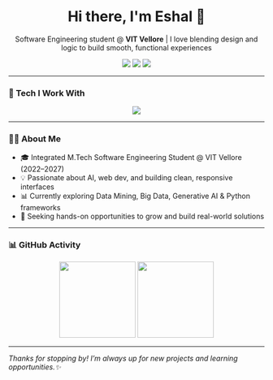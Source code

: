 <h1 align="center">Hi there, I'm Eshal 👋</h1>
<p align="center">
Software Engineering student @ <b>VIT Vellore</b> | I love blending design and logic to build smooth, functional experiences
</p>

<p align="center">
<a href="https://github.com/eshxl"><img src="https://img.shields.io/badge/GitHub-100000?style=for-the-badge&logo=github&logoColor=white"/></a>
<a href="https://www.linkedin.com/in/eshal-shanoj-326515276"><img src="https://img.shields.io/badge/LinkedIn-0077B5?style=for-the-badge&logo=linkedin&logoColor=white"/></a>
<a href="https://www.instagram.com/__eshxl_/?igsh=MXVvbWZwZjVoMDNxbQ%3D%3D#"><img src="https://img.shields.io/badge/Instagram-E4405F?style=for-the-badge&logo=instagram&logoColor=white"/></a>
</p>

---

### 🚀 Tech I Work With

<p align="center">
  <img src="https://skillicons.dev/icons?i=html,css,js,angular,python,java,cpp,git,github,vscode,postman,streamlit" />
</p>

---

### 💁‍♀️ About Me

- 🎓 Integrated M.Tech Software Engineering Student @ VIT Vellore (2022–2027)
- 💡 Passionate about AI, web dev, and building clean, responsive interfaces
- 📊 Currently exploring Data Mining, Big Data, Generative AI & Python frameworks 
- 🚀 Seeking hands-on opportunities to grow and build real-world solutions

---

### 📊 GitHub Activity

<p align="center">
  <img src="https://github-readme-stats.vercel.app/api?username=eshxl&show_icons=true&theme=radical&hide_title=true" height="150"/>
  <img src="https://github-readme-streak-stats.herokuapp.com?user=eshxl&theme=radical" height="150"/>
</p>

---

*Thanks for stopping by! I’m always up for new projects and learning opportunities.✨*
